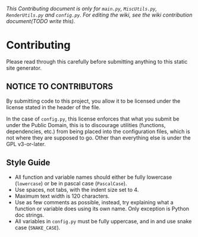 *This Contributing document is only for `main.py`, `MiscUtils.py`, `RenderUtils.py` and `config.py`. For editing the wiki, see the wiki contribution document(TODO write this).*

# Contributing

Please read through this carefully before submitting anything to this static site generator.

## NOTICE TO CONTRIBUTORS

By submitting code to this project, you allow it to be licensed under the license stated in the header of the file.

In the case of `config.py`, this license enforces that what you submit be under the Public Domain, this is to discourage
utilities (functions, dependencies, etc.) from being placed into the configuration files, which is not where they are
supposed to go. Other than everything else is under the GPL v3-or-later.

## Style Guide

* All function and variable names should either be fully lowercase (`lowercase`) or be in pascal case (`PascalCase`).
* Use spaces, not tabs, with the indent size set to 4.
* Maximum text width is 120 characters.
* Use as few comments as possible, instead, try explaining what a function or variable does using its own name. Only
  exception is Python doc strings.
* All variables in `config.py` must be fully uppercase, and in and use snake case (`SNAKE_CASE`).


